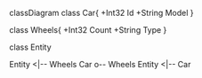 classDiagram
class Car{
  +Int32 Id
  +String Model
}

class Wheels{
  +Int32 Count
  +String Type
}

class Entity

Entity <|-- Wheels
Car o-- Wheels
Entity <|-- Car

